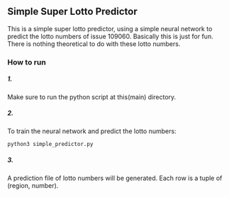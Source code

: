 ## Simple Super Lotto Predictor

This is a simple super lotto predictor, using a simple neural network to predict the lotto numbers of issue 109060. Basically this is just for fun. There is nothing theoretical to do with these lotto numbers.

### How to run
##### 1.
Make sure to run the python script at this(main) directory.

##### 2.
To train the neural network and predict the lotto numbers:
```bash
python3 simple_predictor.py 
```

##### 3.
A prediction file of lotto numbers will be generated. Each row is a tuple of (region, number). 
